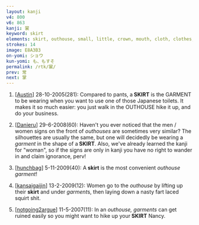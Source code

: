 ```yaml
---
layout: kanji
v4: 800
v6: 863
kanji: 裳
keyword: skirt
elements: skirt, outhouse, small, little, crown, mouth, cloth, clothes, clothing, garment
strokes: 14
image: E8A3B3
on-yomi: ショウ
kun-yomi: も、もすそ
permalink: /rtk/裳/
prev: 常
next: 掌
---
```


1) [<a href="http://kanji.koohii.com/profile/Austin">Austin</a>] 28-10-2005(281): Compared to pants, a<strong> SKIRT</strong> is the GARMENT to be wearing when you want to use one of those Japanese toilets. It makes it so much easier: you just walk in the OUTHOUSE hike it up, and do your business.

2) [<a href="http://kanji.koohii.com/profile/Danieru">Danieru</a>] 29-6-2008(60): Haven&#039;t you ever noticed that the men / women signs on the front of <em>outhouses</em> are sometimes very similar? The silhouettes are usually the same, but one will decidedly be wearing a <em>garment</em> in the shape of a<strong> SKIRT</strong>. Also, we&#039;ve already learned the kanji for &quot;woman&quot;, so if the signs are only in kanji you have no right to wander in and claim ignorance, perv!

3) [<a href="http://kanji.koohii.com/profile/hunchbag">hunchbag</a>] 5-11-2009(40): A<strong> skirt</strong> is the most convenient <em>outhouse garment</em>!

4) [<a href="http://kanji.koohii.com/profile/kansaigaijin">kansaigaijin</a>] 13-2-2009(12): Women go to the <em>outhouse</em> by lifting up their <strong>skirt</strong> and under <em>garment</em>s, then laying down a nasty fart laced squirt shit.

5) [<a href="http://kanji.koohii.com/profile/notgoing2argue">notgoing2argue</a>] 11-5-2007(11): In an <em>outhouse, garments</em> can get ruined easily so you might want to hike up your<strong> SKIRT</strong> Nancy.


